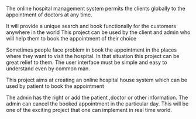 The online hospital management system permits the clients globally 
to the appointment of doctors at any time. 

It will provide a unique search and book functionally for the customers anywhere in the world 
This project can be used by the client and admin who will help them to book the appointment
of their choice 

Sometimes people face problem in book the appointment in the places where they want to 
visit the hospital. In that situation this project can be great relief to them. The user interface 
must be simple and easy to understand even by common man. 

This project aims at creating an online hospital house system which can be used by patient to 
book the appointment 

The admin has the right or add the patient ,doctor or other information. The admin can cancel 
the booked appointment in the particular day. This will be one of the exciting project that one 
can implement in real time world. 
